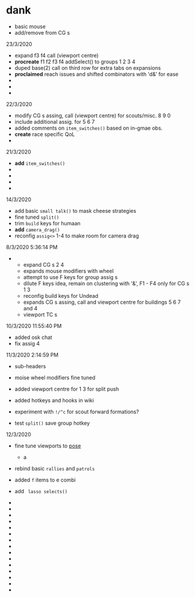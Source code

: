 # dank
  * basic mouse
  * add/remove from CG s
 
 23/3/2020 
*  expand f3 f4 call (viewport centre)
* **procreate** f1 f2 f3 f4 addSelect() to groups 1 2 3 4
* duped base(2) call on third row for extra tabs on expansions
* **proclaimed** reach issues and shifted combinators with 'd&' for ease
*
*
*
 
 
 22/3/2020 
*  modify CG s assing, call (viewport centre) for scouts/misc. 8 9 0 
* include additional assig. for 5 6 7
* added comments on `item_switches()` based on in-gmae obs.
* **create** race specific QoL
*
 
 
21/3/2020 
* **add** `item_switches()` 
* 
* 
* 
*
 
 
14/3/2020 
* add basic `small talk()`   to mask cheese strategies
* fine tuned ` split() ` 
* trim `build`  keys for humaan
* **add** `camera_drag()` 
* reconfig  `assig<>` 1-4 to make room for camera drag



8/3/2020 5:36:14 PM

*
  * expand CG s 2 4
  * expands mouse modifiers with wheel
  * attempt to use F keys for group assig s
  * dilute F keys idea, remain on clustering with '&', F1 - F4 only for CG s 1 3
  * reconfig build keys for Undead
  * expands CG s assing, call and viewport centre for buildings 5 6 7 and 4
  * viewport TC s

10/3/2020 11:55:40 PM
* added osk chat
* fix assig 4 

11/3/2020 2:14:59 PM
* sub-headers 
* moise wheel modifiers fine tuned
* added viewport centre for 1 3 for split push
* added hotkeys and hooks in wiki



* experiment with `!/^c`  for scout forward formations?
* test ` split() ` save group hotkey


12/3/2020 
* fine tune viewports to [pose](https://github.com/FutureLearnSole/ahks/wiki/pose-L-R)
  *  a
* rebind basic `rallies`  and `patrols` 
* added `f`  items to e combi
* add ` lasso selects()` 



*
*
* 
*
*
*
* 
*
*
*
* 
*
*
*
*
